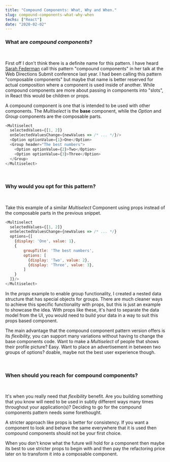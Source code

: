 ```yaml
---
title: "Compound Components: What, Why and When."
slug: compound-components-what-why-when
techs: ["React"]
date: "2020-02-02"
---
```


### What **are _compound components_?**

<br/>

First off I don't think there is a definite name for this pattern. I have heard [Sarah Federman](https://twitter.com/sarah_federman) call this pattern "compound components" in her talk at the Web Directions Submit conference last year. I had been calling this pattern "composable components" but maybe that name is better reserved for actual composition where a component is used inside of another. While compound components are more about passing in components into "slots", in React this would be children or props.

A compound component is one that is intended to be used with other components. The _Multiselect_ is the **base** component, while the _Option_ and _Group_ components are the composable parts.

```js
<Multiselect
  selectedValues={[1, 2]}
  onSelectedValuesChange={newValues => /* ... */}/>
  <Option optionValue={1}>One</Option>
  <Group header="The best numbers">
    <Option optionValue={2}>Two</Option>
    <Option optionValue={3}>Three</Option>
  </Group>
</Multiselect>
```

<br/>

### Why **would you opt for this pattern?**

<br/>

Take this example of a similar _Multiselect_ Component using props instead of the composable parts in the previous snippet.

```js
<Multiselect
  selectedValues={[1, 2]}
  onSelectedValuesChange={newValues => /* ... */}
  options={[
    {display: 'One', value: 1},
    {
        groupTitle: 'The best numbers',
        options: [
          {display: 'Two', value: 2},
          {display: 'Three', value: 3},
        ]
    }
  ]}/>
</Multiselect>
```

In the _props_ example to enable group functionality, I created a nested data structure that has special objects for groups. There are much cleaner ways to achieve this specific functionality with props, but this is just an example to showcase the idea. With props like these, it's hard to separate the data model from the UI, you would need to build your data in a way to suit this props based component.

The main advantage that the compound component pattern version offers is its _flexibility,_ you can support many variations without having to change the base components code. Want to make a _Multiselect_ of people that shows their profile picture? Easy. Want to place an advertisement in between two groups of options? doable, maybe not the best user experience though.

<br/>

### When **should you reach for compound components?**

<br/>

It's when you really need that _flexibility_ benefit. Are you building something that you know will need to be used in subtly different ways many times throughout your application(s)? Deciding to go for the compound components pattern needs some forethought.

A stricter approach like props is better for consistency. If you want a component to look and behave the same everywhere that it is used then compound components should not be your first choice.

When you don't know what the future will hold for a component then maybe its best to use stricter props to begin with and then pay the refactoring price later on to transform it into a composable component.
